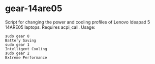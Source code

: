 # gear-14are05

Script for changing the power and cooling profiles of Lenovo Ideapad 5 14ARE05 laptops. Requires acpi_call.
Usage:

    sudo gear 0
    Battery Saving
    sudo gear 1
    Intelligent Cooling
    sudo gear 2
    Extreme Performance
